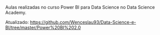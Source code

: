 Aulas realizadas no curso Power BI para Data Science no Data Science Academy.

Atualizado:
https://github.com/Wenceslau93/Data-Science-e-BI/tree/master/Power%20BI%202.0
